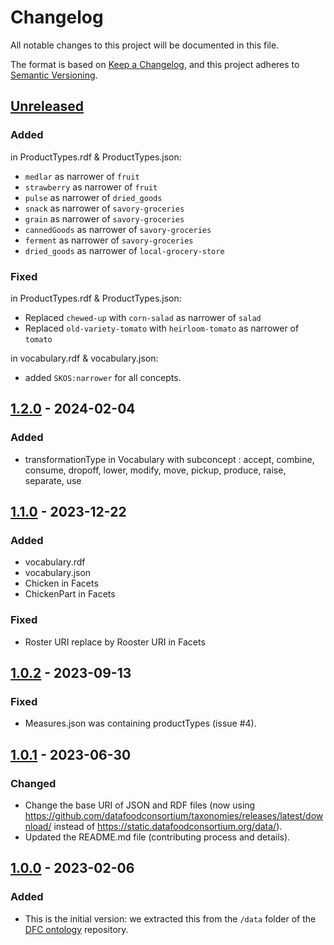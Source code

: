 # Changelog

All notable changes to this project will be documented in this file.

The format is based on [Keep a Changelog](https://keepachangelog.com/en/1.0.0/),
and this project adheres to [Semantic Versioning](https://semver.org/spec/v2.0.0.html).

## [Unreleased]

### Added

in ProductTypes.rdf & ProductTypes.json:
 - `medlar` as narrower of `fruit`
 - `strawberry` as narrower of `fruit`
 - `pulse` as narrower of `dried_goods`
 - `snack` as narrower of `savory-groceries`
 - `grain` as narrower of `savory-groceries`
 - `cannedGoods` as narrower of `savory-groceries`
 - `ferment` as narrower of `savory-groceries`
 - `dried_goods` as narrower of `local-grocery-store`

### Fixed

in ProductTypes.rdf & ProductTypes.json:
- Replaced `chewed-up` with `corn-salad` as narrower of `salad`
- Replaced `old-variety-tomato` with `heirloom-tomato` as narrower of `tomato`

in vocabulary.rdf & vocabulary.json:
- added `SKOS:narrower` for all concepts.

## [1.2.0] - 2024-02-04

### Added

- transformationType in Vocabulary with subconcept : accept, combine, consume, dropoff, lower, modify, move, pickup, produce, raise, separate, use

## [1.1.0] - 2023-12-22

### Added

- vocabulary.rdf
- vocabulary.json
- Chicken in Facets
- ChickenPart in Facets

### Fixed
- Roster URI replace by Rooster URI in Facets

## [1.0.2] - 2023-09-13

### Fixed

- Measures.json was containing productTypes (issue #4).

## [1.0.1] - 2023-06-30

### Changed

- Change the base URI of JSON and RDF files (now using https://github.com/datafoodconsortium/taxonomies/releases/latest/download/ instead of https://static.datafoodconsortium.org/data/).
- Updated the README.md file (contributing process and details).

## [1.0.0] - 2023-02-06

### Added

- This is the initial version: we extracted this from the `/data` folder of the [DFC ontology](https://github.com/datafoodconsortium/ontology) repository.

[unreleased]: https://github.com/datafoodconsortium/taxonomies/compare/v1.2.0...HEAD
[1.2.0]: https://github.com/datafoodconsortium/taxonomies/compare/v1.1.0...v1.2.0
[1.1.0]: https://github.com/datafoodconsortium/taxonomies/compare/v1.0.2...v1.1.0
[1.0.2]: https://github.com/datafoodconsortium/taxonomies/compare/v1.0.1...v1.0.2
[1.0.1]: https://github.com/datafoodconsortium/taxonomies/compare/v1.0.0...v1.0.1
[1.0.0]: https://github.com/datafoodconsortium/taxonomies/releases/tag/v1.0.0
